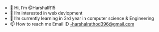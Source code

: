 - 👋 Hi, I’m @HarshalR15
- 👀 I’m interested in web devlopment 
- 🌱 I’m currently learning in 3rd year in computer science & Engineering 
- 📫 How to reach me Email ID -harshalrathod396@gmail.com 


